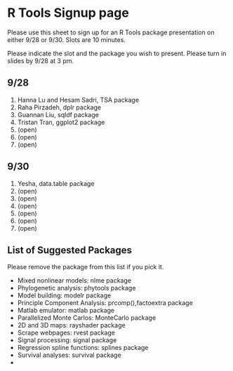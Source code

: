 # R Tools Signup page

Please use this sheet to sign up for an R Tools package presentation on either 9/28 or 9/30. Slots are 10 minutes.

Please indicate the slot and the package you wish to present. Please turn in slides by 9/28 at 3 pm. 

## 9/28

1. Hanna Lu and Hesam Sadri, TSA package
2. Raha Pirzadeh, dplr package
3. Guannan Liu, sqldf package
4. Tristan Tran, ggplot2 package
5. (open)
6. (open)
7. (open)

## 9/30 

1. Yesha, data.table package
2. (open)
3. (open)
4. (open)
5. (open)
6. (open)
7. (open)

## List of Suggested Packages

Please remove the package from this list if you pick it. 

* Mixed nonlinear models: nlme package
* Phylogenetic analysis: phytools package
* Model building: modelr package
* Principle Component Analysis: prcomp(),factoextra package
* Matlab emulator: matlab package
* Parallelized Monte Carlos: MonteCarlo package
* 2D and 3D maps: rayshader package
* Scrape webpages: rvest package
* Signal processing: signal package
* Regression spline functions: splines package
* Survival analyses: survival package
*
